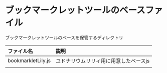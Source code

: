 # ブックマークレットツールのベースファイル<!-- omit in toc -->

ブックマークレットツールのベースを保管するディレクトリ

| ファイル名         | 説明                                   |
| :----------------- | :------------------------------------- |
| bookmarkletLily.js | ユドナリウムリリィ用に用意したベースjs |
|                    |                                        |

